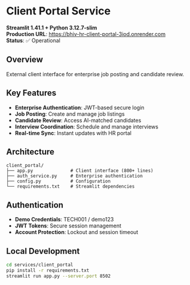 # Client Portal Service

**Streamlit 1.41.1 + Python 3.12.7-slim**  
**Production URL**: https://bhiv-hr-client-portal-3iod.onrender.com  
**Status**: ✅ Operational  

## Overview

External client interface for enterprise job posting and candidate review.

## Key Features

- **Enterprise Authentication**: JWT-based secure login
- **Job Posting**: Create and manage job listings
- **Candidate Review**: Access AI-matched candidates
- **Interview Coordination**: Schedule and manage interviews
- **Real-time Sync**: Instant updates with HR portal

## Architecture

```
client_portal/
├── app.py              # Client interface (800+ lines)
├── auth_service.py     # Enterprise authentication
├── config.py           # Configuration
└── requirements.txt    # Streamlit dependencies
```

## Authentication

- **Demo Credentials**: TECH001 / demo123
- **JWT Tokens**: Secure session management
- **Account Protection**: Lockout and session timeout

## Local Development

```bash
cd services/client_portal
pip install -r requirements.txt
streamlit run app.py --server.port 8502
```
